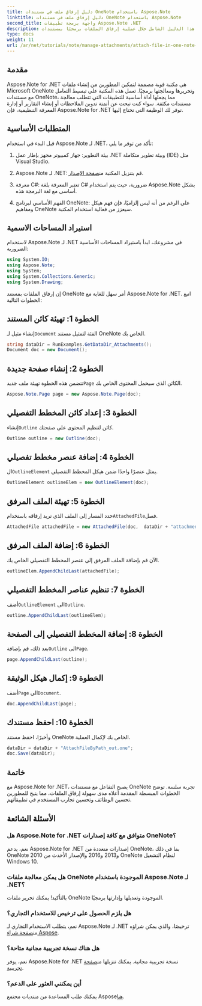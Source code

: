 ```yaml
---
title: دليل إرفاق ملف في مستندات OneNote باستخدام Aspose.Note
linktitle: دليل إرفاق ملف في مستندات OneNote باستخدام Aspose.Note
second_title: واجهة برمجة تطبيقات Aspose.Note .NET
description: يرشدك هذا الدليل الشامل خلال عملية إرفاق الملفات برمجيًا بمستندات OneNote، مما يسمح لك برفع مستوى مهام تدوين الملاحظات وإدارة المستندات. مع تعليمات واضحة خطوة بخطوة وأسئلة شائعة مفيدة.
type: docs
weight: 11
url: /ar/net/tutorials/note/manage-attachments/attach-file-in-one-note-documents/
---
```

## مقدمة

Aspose.Note for .NET هي مكتبة قوية مصممة لتمكين المطورين من إنشاء ملفات Microsoft OneNote وتحريرها ومعالجتها برمجيًا. تعمل هذه المكتبة على تبسيط التعامل مع مستندات OneNote، مما يجعلها أداة أساسية للتطبيقات التي تتطلب معالجة مستندات مكثفة. سواء كنت تبحث عن أتمتة تدوين الملاحظات أو إنشاء التقارير أو إدارة المعرفة التنظيمية، فإن Aspose.Note for .NET توفر لك الوظيفة التي تحتاج إليها.

## المتطلبات الأساسية

قبل البدء في استخدام Aspose.Note لـ .NET، تأكد من توفر ما يلي:

1. بيئة التطوير: جهاز كمبيوتر مجهز بإطار عمل .NET وبيئة تطوير متكاملة (IDE) مثل Visual Studio.
  
2.  Aspose.Note لـ .NET: قم بتنزيل المكتبة من[صفحة الإصدار](https://releases.aspose.com/note/net/).

3. معرفة C#: تعتبر المعرفة بلغة C# ضرورية، حيث يتم استخدام Aspose.Note بشكل أساسي مع لغة البرمجة هذه.

4. الفهم الأساسي لبرنامج OneNote: على الرغم من أنه ليس إلزاميًا، فإن فهم هيكل ومفاهيم OneNote سيعزز من فعالية استخدام المكتبة.

## استيراد المساحات الاسمية

لاستخدام Aspose.Note لـ .NET في مشروعك، ابدأ باستيراد المساحات الأساسية الضرورية:

```csharp
using System.IO;
using Aspose.Note;
using System;
using System.Collections.Generic;
using System.Drawing;
```

إن إرفاق الملفات بمستند OneNote أمر سهل للغاية مع Aspose.Note for .NET. اتبع الخطوات التالية:

## الخطوة 1: تهيئة كائن المستند

 إنشاء مثيل لـ`Document` الفئة لتمثيل مستند OneNote الخاص بك.

```csharp
string dataDir = RunExamples.GetDataDir_Attachments();
Document doc = new Document();
```

## الخطوة 2: إنشاء صفحة جديدة

 تتضمن هذه الخطوة تهيئة ملف جديد`Page` الكائن الذي سيحمل المحتوى الخاص بك.

```csharp
Aspose.Note.Page page = new Aspose.Note.Page(doc);
```

## الخطوة 3: إعداد كائن المخطط التفصيلي

 إنشاء`Outline` كائن لتنظيم المحتوى على صفحتك.

```csharp
Outline outline = new Outline(doc);
```

## الخطوة 4: إضافة عنصر مخطط تفصيلي

 ال`OutlineElement` يمثل عنصرًا واحدًا ضمن هيكل المخطط التفصيلي.

```csharp
OutlineElement outlineElem = new OutlineElement(doc);
```

## الخطوة 5: تهيئة الملف المرفق

 حدد المسار إلى الملف الذي تريد إرفاقه باستخدام`AttachedFile`فصل.

```csharp
AttachedFile attachedFile = new AttachedFile(doc,  dataDir + "attachment.txt");
```

## الخطوة 6: إضافة الملف المرفق

الآن قم بإضافة الملف المرفق إلى عنصر المخطط التفصيلي الخاص بك.

```csharp
outlineElem.AppendChildLast(attachedFile);
```

## الخطوة 7: تنظيم عناصر المخطط التفصيلي

 أضف`OutlineElement` الى`Outline`.

```csharp
outline.AppendChildLast(outlineElem);
```

## الخطوة 8: إضافة المخطط التفصيلي إلى الصفحة

 بعد ذلك، قم بإضافة`Outline` الى`Page`.

```csharp
page.AppendChildLast(outline);
```

## الخطوة 9: إكمال هيكل الوثيقة

 أضف`Page` الى`Document`.

```csharp
doc.AppendChildLast(page);
```

## الخطوة 10: احفظ مستندك

وأخيرًا، احفظ مستند OneNote الخاص بك لإكمال العملية.

```csharp
dataDir = dataDir + "AttachFileByPath_out.one";
doc.Save(dataDir);
```

## خاتمة

مع Aspose.Note for .NET، يصبح التفاعل مع مستندات OneNote تجربة سلسة. توضح الخطوات المبسطة المقدمة أعلاه مدى سهولة إرفاق الملفات، مما يتيح للمطورين تحسين الوظائف وتحسين تجارب المستخدم في تطبيقاتهم.

## الأسئلة الشائعة

### هل Aspose.Note for .NET متوافق مع كافة إصدارات OneNote؟

نعم، يدعم Aspose.Note for .NET إصدارات متعددة من OneNote، بما في ذلك OneNote 2010 و2013 و2016 والإصدار الأحدث من OneNote لنظام التشغيل Windows 10.

### هل يمكن معالجة ملفات OneNote الموجودة باستخدام Aspose.Note لـ .NET؟

بالتأكيد! يمكنك تحرير ملفات OneNote الموجودة وتعديلها وإدارتها برمجيًا.

### هل يلزم الحصول على ترخيص للاستخدام التجاري؟

 نعم، يتطلب الاستخدام التجاري لـ Aspose.Note لـ .NET ترخيصًا، والذي يمكن شراؤه من[صفحة شراء Aspose](https://purchase.conholdate.com/buy).

### هل هناك نسخة تجريبية مجانية متاحة؟

 نعم، يوفر Aspose.Note for .NET نسخة تجريبية مجانية. يمكنك تنزيلها من[صفحة تجريبية](https://releases.aspose.com/).

### أين يمكنني العثور على الدعم؟

 يمكنك طلب المساعدة من منتديات مجتمع Aspose[هنا](https://forum.aspose.com/c/note/28).